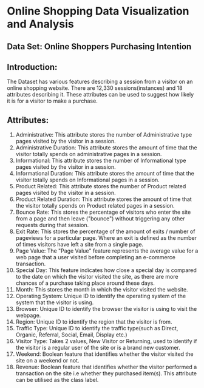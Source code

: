 # Online Shopping Data Visualization and Analysis

## Data Set: Online Shoppers Purchasing Intention

## Introduction: 
The Dataset has various features describing a session from a visitor on an online shopping website. There are 12,330 sessions(instances) and 18 attributes describing it. These attributes can be used to suggest how likely it is for a visitor to make a purchase.

## Attributes:
1.	Administrative: This attribute stores the number of Administrative type pages visited by the visitor in a session.
2.	Administrative Duration: This attribute stores the amount of time that the visitor totally spends on administrative pages in a session.
3.	Informational: This attribute stores the number of Informational type pages visited by the visitor in a session.
4.	Informational Duration: This attribute stores the amount of time that the visitor totally spends on Informational pages in a session.
5.	Product Related: This attribute stores the number of Product related pages visited by the visitor in a session.
6.	Product Related Duration: This attribute stores the amount of time that the visitor totally spends on Product related pages in a session.
7.	Bounce Rate: This stores the percentage of visitors who enter the site from a page and then leave ("bounce") without triggering any other requests during that session.
8.	Exit Rate: This stores the percentage of the amount of exits / number of pageviews for a particular page. Where an exit is defined as the number of times visitors have left a site from a single page.
9.	Page Value: The "Page Value" feature represents the average value for a web page that a user visited before completing an e-commerce transaction.
10.	Special Day: This feature indicates how close a special day is compared to the date on which the visitor visited the site, as there are more chances of a purchase taking place around these days.
11.	Month: This stores the month in which the visitor visited the website.
12.	Operating System: Unique ID to identify the operating system of the system that the visitor is using.
13.	Browser: Unique ID to identify the browser the visitor is using to visit the webpage.
14.	Region: Unique ID to identify the region that the visitor is from.
15.	Traffic Type: Unique ID to identify the traffic type(such as Direct, Organic, Referral, Social, Email, Display etc.)
16.	Visitor Type: Takes 2 values, New Visitor or Returning, used to identify if the visitor is a regular user of the site or is a brand new customer.
17.	Weekend: Boolean feature that identifies whether the visitor visited the site on a weekend or not.
18.	Revenue: Boolean feature that identifies whether the visitor performed a transaction on the site i.e whether they purchased item(s). This attribute can be utilised as the class label.



